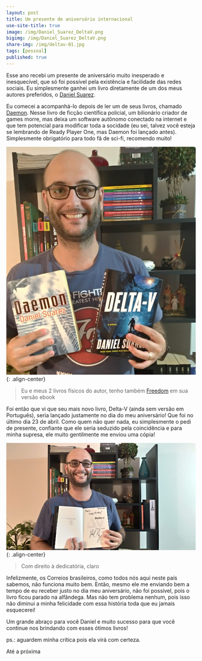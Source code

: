 ```yaml
---
layout: post
title: Um presente de aniversário internacional
use-site-title: true
image: /img/Daniel_Suarez_DeltaV.png
bigimg: /img/Daniel_Suarez_DeltaV.png
share-img: /img/deltav-01.jpg
tags: [pessoal]
published: true
---
```


Esse ano recebi um presente de aniversário muito inesperado e inesquecível, que só foi possível pela existência e facilidade das redes sociais. Eu simplesmente ganhei um livro diretamente de um dos meus autores preferidos, o [Daniel Suarez](https://daniel-suarez.com/).

Eu comecei a acompanhá-lo depois de ler um de seus livros, chamado [Daemon](https://www.estantevirtual.com.br/livros/daniel-suarez/daemon/300849345). Nesse livro de ficção científica policial, um bilionário criador de games morre, mas deixa um software autônomo conectado na internet e que tem potencial para modificar toda a socidade (eu sei, talvez você esteja se lembrando de Ready Player One, mas Daemon foi lançado antes). Simplesmente obrigatório para todo fã de sci-fi, recomendo muito!

![image](../img/deltav-01.jpg){: .align-center}

> Eu e meus 2 livros físicos do autor, tenho também [Freedom](https://www.amazon.com.br/dp/B004IPQEAS/ref=dp-kindle-redirect?_encoding=UTF8&btkr=1) em sua versão ebook

Foi então que vi que seu mais novo livro, Delta-V (ainda sem versão em Português), seria lançado justamente no dia do meu aniversário! Que foi no último dia 23 de abril. Como quem não quer nada, eu simplesmente o pedi de presente, confiante que ele seria seduzido pela coincidência e para minha supresa, ele muito gentilmente me enviou uma cópia!

![image](../img/deltav-02.jpg){: .align-center}

> Com direito à dedicatória, claro

Infelizmente, os Correios brasileiros, como todos nós aqui neste país sabemos, não funciona muito bem. Então, mesmo ele me enviando bem a tempo de eu receber justo no dia meu aniversário, não foi possível, pois o livro ficou parado na alfândega. Mas não tem problema nenhum, pois isso não diminui a minha felicidade com essa história toda que eu jamais esquecerei!

Um grande abraço para você Daniel e muito sucesso para que você continue nos brindando com esses ótimos livros!

ps.: aguardem minha crítica pois ela virá com certeza.

Até a próxima

